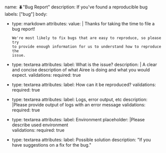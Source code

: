 name: 🪲"Bug Report"
description: If you've found a reproducible bug
labels: ["bug"]
body:
  - type: markdown
    attributes:
      value: |
        Thanks for taking the time to file a bug report!

        We're most likely to fix bugs that are easy to reproduce, so please try
        to provide enough information for us to understand how to reproduce the
        issue. 

  - type: textarea
    attributes:
      label: What is the issue?
      description: |
        A clear and concise description of what Airee is doing and what you
        would expect.
    validations:
      required: true

  - type: textarea
    attributes:
      label: How can it be reproduced?
    validations:
      required: true

  - type: textarea
    attributes:
      label: Logs, error output, etc
      description: |Please provide output of logs with an error message
    validations:
      required: true

  - type: textarea
    attributes:
      label: Environment
      placeholder: |Please describe used environment     
    validations:
      required: true

  - type: textarea
    attributes:
      label: Possible solution
      description: "If you have suggestions on a fix for the bug."
